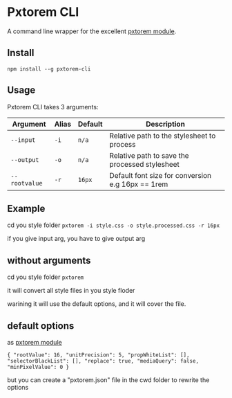 # Pxtorem CLI

A command line wrapper for the excellent [pxtorem module](https://www.npmjs.com/package/pxtorem).


## Install

`npm install --g pxtorem-cli`

## Usage

Pxtorem CLI takes 3 arguments:

|Argument|Alias|Default|Description|
|---|---|---|---|
|`--input`|`-i`|`n/a`|Relative path to the stylesheet to process|
|`--output`|`-o`|`n/a`|Relative path to save the processed stylesheet|
|`--rootvalue`|`-r`|`16px`|Default font size for conversion e.g 16px == 1rem|

## Example
cd you style folder
`pxtorem -i style.css -o style.processed.css -r 16px`

if you give input arg, you have to give output arg


## without arguments

cd you style folder
`pxtorem`

it will convert all style files in you style floder

warining it will use the default options, and it will cover the file.

## default options

as [pxtorem module](https://www.npmjs.com/package/pxtorem)

`{
    "rootValue": 16,
    "unitPrecision": 5,
    "propWhiteList": [],
    "selectorBlackList": [],
    "replace": true,
    "mediaQuery": false,
    "minPixelValue": 0
}`

but you can create a "pxtorem.json" file in the cwd folder to rewrite the options